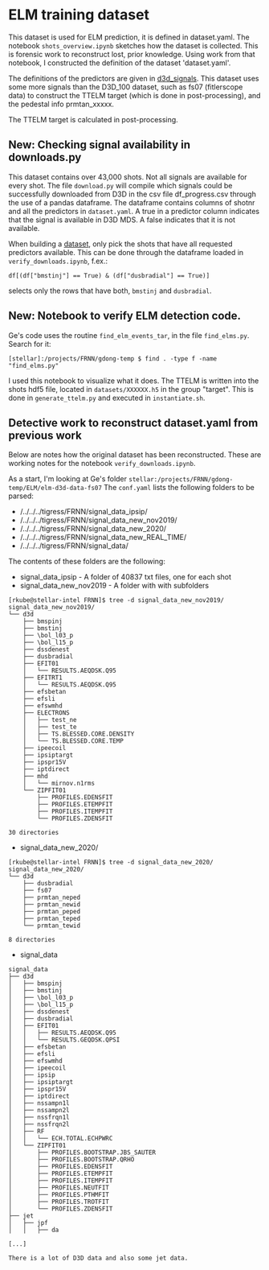 # ELM training dataset

This dataset is used for ELM prediction, it is defined in dataset.yaml.
The notebook `shots_overview.ipynb` sketches how the dataset is collected. This is forensic work
to reconstruct lost, prior knowledge. Using work from that notebook, I constructed the
definition of the dataset 'dataset.yaml'.



The definitions of the predictors are given in [d3d_signals](https://github.com/PlasmaControl/d3d_signals).
This dataset uses some more signals than the D3D_100 dataset, such as fs07 (fitlerscope data) to construct
the TTELM target (which is done in post-processing), and the pedestal info prmtan_xxxxx.



The TTELM target is calculated in post-processing.

## New: Checking signal availability in downloads.py
This dataset contains over 43,000 shots. Not all signals are available for every shot.
The file `download.py` will compile which signals could be successfully downloaded from D3D in
the csv file df_progress.csv through the use of a pandas dataframe.
The dataframe contains columns of shotnr and all the predictors in `dataset.yaml`. 
A true in a predictor column indicates that the signal is available in D3D MDS.
A false indicates that it is not available.

When building a [dataset](https://github.com/PlasmaControl/d3d_loaders), only pick the shots that
have all requested predictors available. This can be done through the dataframe loaded in
`verify_downloads.ipynb`, f.ex.:
```
df[(df["bmstinj"] == True) & (df["dusbradial"] == True)]
```
selects only the rows that have both, `bmstinj` and `dusbradial`.

## New: Notebook to verify ELM detection code.
Ge's code uses the routine `find_elm_events_tar`, in the file `find_elms.py`. Search for it:
```
[stellar]:/projects/FRNN/gdong-temp $ find . -type f -name "find_elms.py"
```

I used this notebook to visualize what it does. The TTELM is written into the shots hdf5 file,
located in `datasets/XXXXXX.h5` in the group "target". This is done in `generate_ttelm.py` and
executed in `instantiate.sh`.



## Detective work to reconstruct dataset.yaml from previous work
Below are notes how the original dataset has been reconstructed. These are working notes for the
notebook `verify_downloads.ipynb`.


As a start, I'm looking at Ge's folder `stellar:/projects/FRNN/gdong-temp/ELM/elm-d3d-data-fs07`
The `conf.yaml` lists the following folders to be parsed:
* /../../../tigress/FRNN/signal_data_ipsip/
* /../../../tigress/FRNN/signal_data_new_nov2019/
* /../../../tigress/FRNN/signal_data_new_2020/
* /../../../tigress/FRNN/signal_data_new_REAL_TIME/
* /../../../tigress/FRNN/signal_data/

The contents of these folders are the following:


* signal_data_ipsip - A folder of 40837 txt files, one for each shot
* signal_data_new_nov2019 - A folder with with subfolders
```
[rkube@stellar-intel FRNN]$ tree -d signal_data_new_nov2019/
signal_data_new_nov2019/
└── d3d
    ├── bmspinj
    ├── bmstinj
    ├── \bol_l03_p
    ├── \bol_l15_p
    ├── dssdenest
    ├── dusbradial
    ├── EFIT01
    │   └── RESULTS.AEQDSK.Q95
    ├── EFITRT1
    │   └── RESULTS.AEQDSK.Q95
    ├── efsbetan
    ├── efsli
    ├── efswmhd
    ├── ELECTRONS
    │   ├── test_ne
    │   ├── test_te
    │   ├── TS.BLESSED.CORE.DENSITY
    │   └── TS.BLESSED.CORE.TEMP
    ├── ipeecoil
    ├── ipsiptargt
    ├── ipspr15V
    ├── iptdirect
    ├── mhd
    │   └── mirnov.n1rms
    └── ZIPFIT01
        ├── PROFILES.EDENSFIT
        ├── PROFILES.ETEMPFIT
        ├── PROFILES.ITEMPFIT
        └── PROFILES.ZDENSFIT

30 directories

```

* signal_data_new_2020/

```
[rkube@stellar-intel FRNN]$ tree -d signal_data_new_2020/
signal_data_new_2020/
└── d3d
    ├── dusbradial
    ├── fs07
    ├── prmtan_neped
    ├── prmtan_newid
    ├── prmtan_peped
    ├── prmtan_teped
    └── prmtan_tewid

8 directories
```

* signal_data
```
signal_data
├── d3d
│   ├── bmspinj
│   ├── bmstinj
│   ├── \bol_l03_p
│   ├── \bol_l15_p
│   ├── dssdenest
│   ├── dusbradial
│   ├── EFIT01
│   │   ├── RESULTS.AEQDSK.Q95
│   │   └── RESULTS.GEQDSK.QPSI
│   ├── efsbetan
│   ├── efsli
│   ├── efswmhd
│   ├── ipeecoil
│   ├── ipsip
│   ├── ipsiptargt
│   ├── ipspr15V
│   ├── iptdirect
│   ├── nssampn1l
│   ├── nssampn2l
│   ├── nssfrqn1l
│   ├── nssfrqn2l
│   ├── RF
│   │   └── ECH.TOTAL.ECHPWRC
│   └── ZIPFIT01
│       ├── PROFILES.BOOTSTRAP.JBS_SAUTER
│       ├── PROFILES.BOOTSTRAP.QRHO
│       ├── PROFILES.EDENSFIT
│       ├── PROFILES.ETEMPFIT
│       ├── PROFILES.ITEMPFIT
│       ├── PROFILES.NEUTFIT
│       ├── PROFILES.PTHMFIT
│       ├── PROFILES.TROTFIT
│       └── PROFILES.ZDENSFIT
├── jet
│   ├── jpf
│   │   ├── da

[...]
```
    There is a lot of D3D data and also some jet data.

